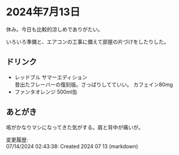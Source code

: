 # 2024年7月13日

休み。今日も比較的涼しめでありがたい。

いろいろ準備と、エアコンの工事に備えて部屋の片づけをしたりした。

## ドリンク

- レッドブル サマーエディション  
昔出たフレーバーの復刻版。さっぱりしてていい。
カフェイン80mg
- ファンタオレンジ 500ml缶

## あとがき

咳がかなりマシになってきた気がする。肩と背中が痛いが。

変更履歴:  
07/14/2024 02:43:38: Created 2024 07 13 (markdown)  
